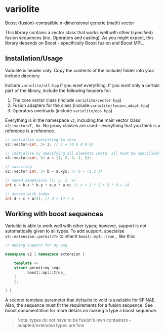 # variolite
Boost (fusion)-compatible n-dimensional generic (math) vector

This library contains a vector class that works well with other (specified)
fusion sequences (inc. Operators and casting). As you might expect, this library
depends on Boost - specifically Boost fusion and Boost MPL.

## Installation/Usage

Variolite is header only. Copy the contents of the include/ folder into your
include directory.

Include `variolite/all.hpp` if you want everything. If you want only a certain
part of the library, include the following headers for:
1. The core vector class (include `variolite/vector.hpp`)
2. Fusion adapters for the class (include `variolite/fusion_adapt.hpp`)
3. Operators overloads (include `variolite/ops.hpp`)

Everything is in the namespace `v2`, including the main vector class
`v2::vector<T, N>`. No proxy classes are used - everything that you think is a
reference is a reference.

```c++
// initialise everything to zero
v2::vector<int, 5> z; // z = (0 0 0 0 0)

// initialise by specifying all elements (note: all must be specified)
v2::vector<int, 5> a = {1, 2, 3, 4, 5};

// swizzling
v2::vector<int, 3> b = a.xyz; // b = (1 2 3)

// named dimensions (x, y, z, w)
int c = b.x * b.y + a.z * a.w; // c = 1 * 2 + 3 * 4 = 14

// access with index
int d = c + a[4]; // d = 14 + 5
```

## Working with boost sequences

Variolite is able to work well with other types; however, support is not
automatically given to all types. To add support, specialise
`v2::extension::permit<T>` to inherit `boost::mpl::true_`, like this:

```c++
// Adding support for my_seq

namespace v2 { namespace extension {

	template <>
	struct permit<my_seq>
		: boost::mpl::true_
	{
	};

} }
```

A second template parameter that defaults to void is available for SFINAE. Also,
the sequence must fit the requirements for a fusion sequence. See boost
documentation for more details on making a type a boost sequence.

> Note: types do not have to be fusion's own containers - adapted/extended types
> are fine
